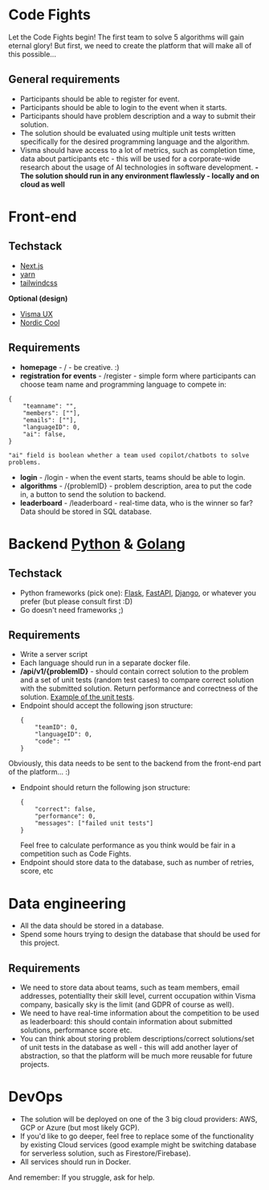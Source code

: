 # Code Fights
Let the Code Fights begin! The first team to solve 5 algorithms will gain eternal glory! But first, we need to create the platform that will make all of this possible...

## General requirements
- Participants should be able to register for event.
- Participants should be able to login to the event when it starts.
- Participants should have problem description and a way to submit their solution.
- The solution should be evaluated using multiple unit tests written specifically for the desired programming language and the algorithm.
- Visma should have access to a lot of metrics, such as completion time, data about participants etc - this will be used for a corporate-wide research about the usage of AI technologies in software development.
**- The solution should run in any environment flawlessly - locally and on cloud as well**

# Front-end
## Techstack
- [Next.js](https://nextjs.org/)
- [yarn](https://yarnpkg.com/)
- [tailwindcss](https://tailwindcss.com/)

**Optional (design)**
- [Visma UX](https://ux.visma.com/)
- [Nordic Cool](https://www.npmjs.com/package/@vismaux/nordic-cool)

## Requirements
- **homepage** - / - be creative. :)
- **registration for events** - /register - simple form where participants can choose team name and programming language to compete in:
```
{
	"teamname": "",
	"members": [""],
	"emails": [""],
	"languageID": 0,
	"ai": false,
}
```
    "ai" field is boolean whether a team used copilot/chatbots to solve problems.
- **login** - /login - when the event starts, teams should be able to login.
- **algorithms** - /{problemID} - problem description, area to put the code in, a button to send the solution to backend.
- **leaderboard** - /leaderboard - real-time data, who is the winner so far? Data should be stored in SQL database.

# Backend [Python](https://www.python.org/) & [Golang](https://go.dev/)
## Techstack
- Python frameworks (pick one): [Flask](https://flask.palletsprojects.com/en/2.2.x/), [FastAPI](https://fastapi.tiangolo.com/), [Django](https://www.djangoproject.com/), or whatever you prefer (but please consult first :D)
- Go doesn't need frameworks ;) 
## Requirements
- Write a server script
- Each language should run in a separate docker file.
- **/api/v1/{problemID}**  - should contain correct solution to the problem and a set of unit tests (random test cases) to compare correct solution with the submitted solution. Return performance and correctness of the solution. [Example of the unit tests](https://github.com/anton-cornak/code-fights/blob/main/Python/challenge_1_tests.py).
- Endpoint should accept the following json structure:
	```
	{
		"teamID": 0,
		"languageID": 0,
		"code": ""
	}
	```
	
Obviously, this data needs to be sent to the backend from the front-end part of the platform... :) 
- Endpoint should return the following json structure:
	```
	{
		"correct": false,
		"performance": 0,
		"messages": ["failed unit tests"]
	}
	```
	Feel free to calculate performance as you think would be fair in a competition such as Code Fights. 
- Endpoint should store data to the database, such as number of retries, score, etc

# Data engineering
- All the data should be stored in a database. 
- Spend some hours trying to design the database that should be used for this project.

## Requirements
- We need to store data about teams, such as team members, email addresses, potentiallty their skill level, current occupation within Visma company, basically sky is the limit (and GDPR of course as well).
- We need to have real-time information about the competition to be used as leaderboard: this should contain information about submitted solutions, performance score etc.
- You can think about storing problem descriptions/correct solutions/set of unit tests in the database as well - this will add another layer of abstraction, so that the platform will be much more reusable for future projects.

# DevOps
- The solution will be deployed on one of the 3 big cloud providers: AWS, GCP or Azure (but most likely GCP).
- If you'd like to go deeper, feel free to replace some of the functionality by existing Cloud services (good example might be switching database for serverless solution, such as Firestore/Firebase). 
- All services should run in Docker.

And remember: If you struggle, ask for help. 